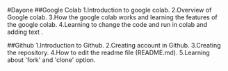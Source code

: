 #Dayone
##Google Colab
1.Introduction to google colab.
2.Overview of Google colab.
3.How the google colab works and learning the features of the google colab.
4.Learning to change the code and run in colab and adding text .

##Github
1.Introduction to Github.
2.Creating account in Github.
3.Creating the repository.
4.How to edit the readme file (README.md).
5.Learning about 'fork' and 'clone' option.
